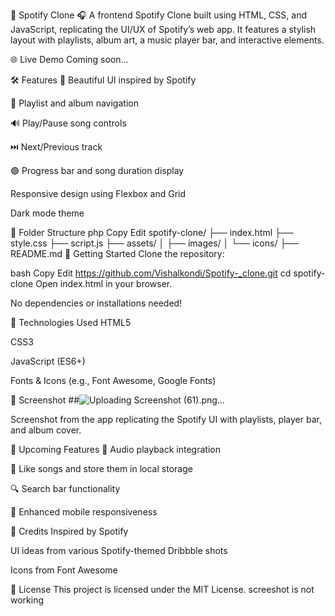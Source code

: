 🎵 Spotify Clone 🎧
A frontend Spotify Clone built using HTML, CSS, and JavaScript, replicating the UI/UX of Spotify’s web app. It features a stylish layout with playlists, album art, a music player bar, and interactive elements.


🌐 Live Demo
Coming soon...

🛠️ Features
🎨 Beautiful UI inspired by Spotify

📁 Playlist and album navigation

🔊 Play/Pause song controls

⏭️ Next/Previous track

🟢 Progress bar and song duration display

Responsive design using Flexbox and Grid

Dark mode theme

📂 Folder Structure
php
Copy
Edit
spotify-clone/
├── index.html
├── style.css
├── script.js
├── assets/
│   ├── images/
│   └── icons/
├── README.md
🚀 Getting Started
Clone the repository:

bash
Copy
Edit
https://github.com/Vishalkondi/Spotify-_clone.git
cd spotify-clone
Open index.html in your browser.

No dependencies or installations needed!

🧰 Technologies Used
HTML5

CSS3

JavaScript (ES6+)

Fonts & Icons (e.g., Font Awesome, Google Fonts)

📸 Screenshot
 ##![Uploading Screenshot (61).png…]()

Screenshot from the app replicating the Spotify UI with playlists, player bar, and album cover.

🎯 Upcoming Features
🎵 Audio playback integration

💚 Like songs and store them in local storage

🔍 Search bar functionality

📱 Enhanced mobile responsiveness

🙌 Credits
Inspired by Spotify

UI ideas from various Spotify-themed Dribbble shots

Icons from Font Awesome

📄 License
This project is licensed under the MIT License.   screeshot is not working
